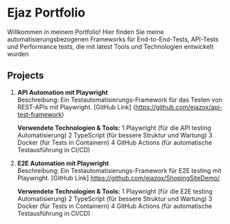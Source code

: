 # Ejaz Portfolio
Willkommen in meinem Portfolio!
Hier finden Sie meine automatisierungsbezogenen Frameworks für End-to-End-Tests, API-Tests und Performance tests, die mit latest Tools und Technologien entwickelt wurden
## Projects

1. **API Automation mit Playwright**  
   Beschreibung: Ein Testautomatisierungs-Framework für das Testen von REST-APIs mit Playwright. 
   [GitHub Link] (https://github.com/ejazox/api-test-framework)

   **Verwendete Technologien & Tools:**
      1 Playwright (für die API testing Automatisierung)
      2 TypeScript (für bessere Struktur und Wartung)
      3 Docker (für Tests in Containern)
      4 GitHub Actions (für automatische Testausführung in CI/CD)
   
3. **E2E Automation mit Playwright**  
   Beschreibung: Ein Testautomatisierungs-Framework für E2E testing mit Playwright. 
   [GitHub Link] https://github.com/ejazox/ShopingSiteDemo/

   **Verwendete Technologien & Tools:**
      1 Playwright (für die E2E testing Automatisierung)
      2 TypeScript (für bessere Struktur und Wartung)
      3 Docker (für Tests in Containern)
      4 GitHub Actions (für automatische Testausführung in CI/CD)
 

